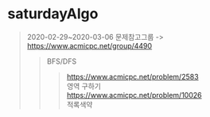 # saturdayAlgo
>2020-02-29~2020-03-06
>문제참고그룹 -> https://www.acmicpc.net/group/4490
>>BFS/DFS
>>>https://www.acmicpc.net/problem/2583   
영역 구하기   
>>>https://www.acmicpc.net/problem/10026   
적록색약
